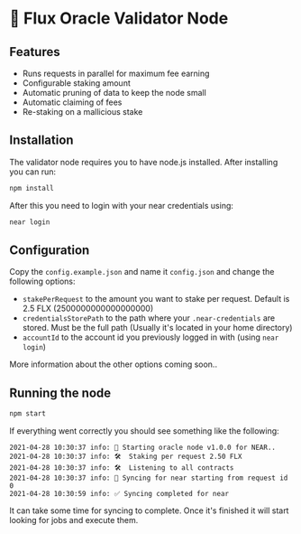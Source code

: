 # 🔮 Flux Oracle Validator Node

## Features

* Runs requests in parallel for maximum fee earning
* Configurable staking amount
* Automatic pruning of data to keep the node small
* Automatic claiming of fees
* Re-staking on a mallicious stake

## Installation

The validator node requires you to have node.js installed. After installing you can run:

```Bash
npm install
```

After this you need to login with your near credentials using:

```Bash
near login
```

## Configuration

Copy the `config.example.json` and name it `config.json` and change the following options:

* `stakePerRequest` to the amount you want to stake per request. Default is 2.5 FLX (2500000000000000000)
* `credentialsStorePath` to the path where your `.near-credentials` are stored. Must be the full path (Usually it's located in your home directory)
* `accountId` to the account id you previously logged in with (using `near login`)

More information about the other options coming soon..

## Running the node

```Bash
npm start
```

If everything went correctly you should see something like the following:

```
2021-04-28 10:30:37 info: 🤖 Starting oracle node v1.0.0 for NEAR..
2021-04-28 10:30:37 info: 🛠  Staking per request 2.50 FLX
2021-04-28 10:30:37 info: 🛠  Listening to all contracts
2021-04-28 10:30:37 info: 🔄 Syncing for near starting from request id 0
2021-04-28 10:30:59 info: ✅ Syncing completed for near
```

It can take some time for syncing to complete. Once it's finished it will start looking for jobs and execute them.
